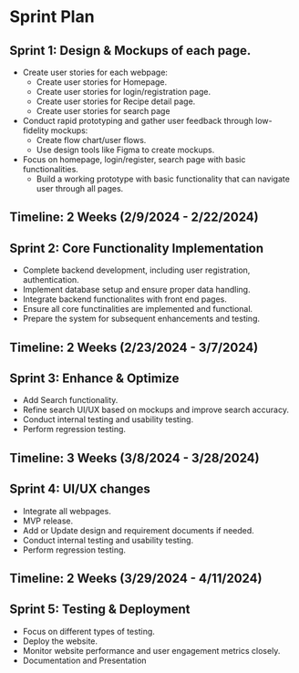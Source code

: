 # Sprint Plan

## Sprint 1: Design & Mockups of each page.
- Create user stories for each webpage:
  - Create user stories for Homepage.
  - Create user stories for login/registration page.
  - Create user stories for Recipe detail page.
  - Create user stories for search page
- Conduct rapid prototyping and gather user feedback through low-fidelity mockups:
  - Create flow chart/user flows.
  - Use design tools like Figma to create mockups.
- Focus on homepage, login/register, search page with basic functionalities.
  - Build a working prototype with basic functionality that can navigate user through all pages.
 
## Timeline: 2 Weeks (2/9/2024 - 2/22/2024)

## Sprint 2: Core Functionality Implementation
- Complete backend development, including user registration, authentication.
- Implement database setup and ensure proper data handling.
- Integrate backend functionalites with front end pages.
- Ensure all core functinalities are implemented and functional.
- Prepare the system for subsequent enhancements and testing.

## Timeline: 2 Weeks (2/23/2024 - 3/7/2024)

## Sprint 3: Enhance & Optimize
- Add Search functionality.
- Refine search UI/UX based on mockups and improve search accuracy.
- Conduct internal testing and usability testing.
- Perform regression testing.

## Timeline: 3 Weeks (3/8/2024 - 3/28/2024)

## Sprint 4: UI/UX changes
- Integrate all webpages.
- MVP release.
- Add or Update design and requirement documents if needed.
- Conduct internal testing and usability testing.
- Perform regression testing.

## Timeline: 2 Weeks (3/29/2024 - 4/11/2024)

## Sprint 5: Testing & Deployment
- Focus on different types of testing.
- Deploy the website.
- Monitor website performance and user engagement metrics closely.
- Documentation and Presentation
